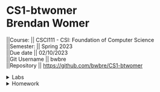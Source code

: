 # CS1-btwomer <br /> Brendan Womer <br />
||Course:      || CSCI111 - CSI: Foundation of Computer Science     <br />
||Semester:    || Spring 2023   <br />
||Due date     || 02/10/2023     <br />
||Git Username || bwbre          <br />
||Repository   || https://github.com/bwbre/CS1-btwomer   <br />


<details>
<summary>Labs</summary>
<br>
    --Lab 1 <br/>
Name:        || STD IO LAB1     <br />
Description: || Draw the specified ASCII art <br />
Date:        || 02/10/2023    <br />
Due Date:    || 02/10/2023     <br />
Progress:    || 100%          <br />
Location:    || CS1-btwomer/labs/ascii/  <br />
Self-Grade:  || 100%          <br />
Notes:       || Draw specified ASCII art as well as the box with text between and save as main.cpp in appropriate folder
<br /><br />


--Lab 2 <br/>
Name:        || Circle    <br />
Description: || Draw the specified ASCII art <br />
Date:        || 02/10/2023    <br />
Due Date:    || 02/10/2023     <br />
Progress:    || 100%          <br />
Location:    || CS1-btwomer/labs/circle/  <br />
Self-Grade:  || 100%          <br />
Notes:       || Prompt user for a radius, then calculate and out the circumference and area of the circle with the given radius.
<br />
</details>

<details>
<summary>Homework</summary>
<br>
    --Homework 01 <br/>
Name:      || STD IO LAB     <br />
Date :     || 02/13/2023    <br />
Due Date   || 02/13/2023     <br />
Progress:  || 100%          <br />
Location   || CS1-btwomer/assignments/stdio  <br />
Self-Grade:|| 100%          <br />
Notes:     || Ask for user input, greet using name, then Output/draw all 7 stages of the hangman game.<br/>
</details>

<!-- name Brendan 

name |lab #1|
description |  |
due date | |
status
location
self grade
notes

## lab X
 -->
